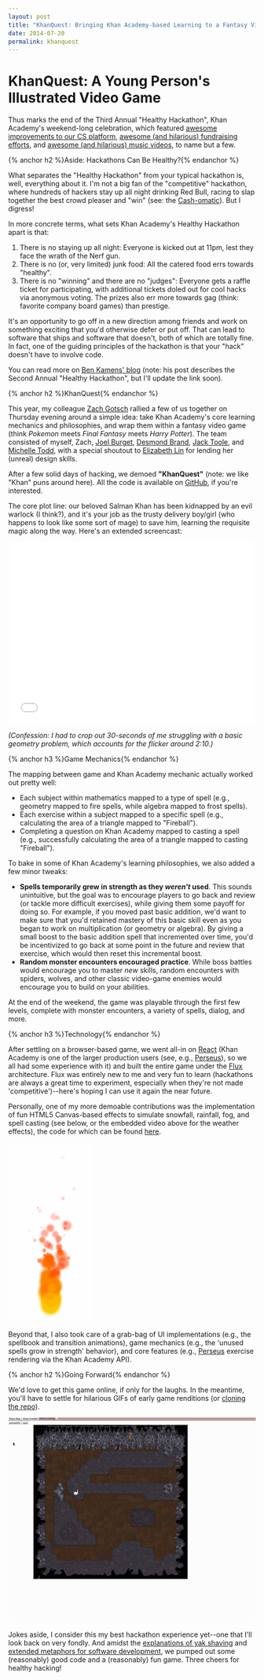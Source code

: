 ```yaml
---
layout: post
title: "KhanQuest: Bringing Khan Academy-based Learning to a Fantasy Video Game"
date: 2014-07-20
permalink: khanquest
---
```


# KhanQuest: A Young Person's Illustrated Video Game

Thus marks the end of the Third Annual "Healthy Hackathon", Khan Academy's weekend-long celebration, which featured [awesome improvements to our CS platform](https://www.youtube.com/watch?v=Pq0OSkFhmhk), [awesome (and hilarious) fundraising efforts](https://znd-vowels-dot-khan-academy.appspot.com/buy-a-vowel), and [awesome (and hilarious) music videos](https://twitter.com/pamelafox/status/489968073915387905#), to name but a few.


{% anchor h2 %}Aside: Hackathons Can Be Healthy?{% endanchor %}

What separates the "Healthy Hackathon" from your typical hackathon is, well, everything about it. I'm not a big fan of the "competitive" hackathon, where hundreds of hackers stay up all night drinking Red Bull, racing to slap together the best crowd pleaser and "win" (see: the [Cash-omatic](http://greylocku.com/hackfest/#prizes)). But I digress!

In more concrete terms, what sets Khan Academy's Healthy Hackathon apart is that:

1. There is no staying up all night: Everyone is kicked out at 11pm, lest they face the wrath of the Nerf gun.
2. There is no (or, very limited) junk food: All the catered food errs towards "healthy".
3. There is no "winning" and there are no "judges": Everyone gets a raffle ticket for participating, with additional tickets doled out for cool hacks via anonymous voting. The prizes also err more towards gag (think: favorite company board games) than prestige.

It's an opportunity to go off in a new direction among friends and work on something exciting that you'd otherwise defer or put off. That can lead to software that ships and software that doesn't, both of which are totally fine. In fact, one of the guiding principles of the hackathon is that your "hack" doesn't have to involve code.

You can read more on [Ben Kamens' blog](http://bjk5.com/post/56123354891/how-we-ran-the-second-khan-academy-healthy-hackathon) (note: his post describes the Second Annual "Healthy Hackathon", but I'll update the link soon).

{% anchor h2 %}KhanQuest{% endanchor %}

This year, my colleague [Zach Gotsch](https://github.com/zgotsch) rallied a few of us together on Thursday evening around a simple idea: take Khan Academy's core learning mechanics and philosophies, and wrap them within a fantasy video game (think _Pokemon_ meets _Final Fantasy_ meets _Harry Potter_). The team consisted of myself, Zach, [Joel Burget](http://joelburget.com/), [Desmond Brand](http://desmondbrand.com/), [Jack Toole](https://github.com/jacktoole1), and [Michelle Todd](https://twitter.com/himichelletodd), with a special shoutout to [Elizabeth Lin](http://www.elizabethylin.com/about/) for lending her (unreal) design skills.

After a few solid days of hacking, we demoed **"KhanQuest"** (note: we like "Khan" puns around here). All the code is available on [GitHub](https://github.com/Khan/KAQuest), if you're interested.

The core plot line: our beloved Salman Khan has been kidnapped by an evil warlock (I think?), and it's your job as the trusty delivery boy/girl (who happens to look like some sort of mage) to save him, learning the requisite magic along the way. Here's an extended screencast:

<div style="text-align: center">
<iframe src="//player.vimeo.com/video/101273457" width="500" height="368" frameborder="0" webkitallowfullscreen mozallowfullscreen allowfullscreen></iframe>
</div>

_(Confession: I had to crop out 30-seconds of me struggling with a basic geometry problem, which accounts for the flicker around 2:10.)_

{% anchor h3 %}Game Mechanics{% endanchor %}

The mapping between game and Khan Academy mechanic actually worked out pretty well:

- Each subject within mathematics mapped to a type of spell (e.g., geometry mapped to fire spells, while algebra mapped to frost spells).
- Each exercise within a subject mapped to a specific spell (e.g., calculating the area of a triangle mapped to "Fireball").
- Completing a question on Khan Academy mapped to casting a spell (e.g., successfully calculating the area of a triangle mapped to casting "Fireball").

To bake in some of Khan Academy's learning philosophies, we also added a few minor tweaks:

- **Spells temporarily grew in strength as they _weren't_ used**. This sounds unintuitive, but the goal was to encourage players to go back and review (or tackle more difficult exercises), while giving them some payoff for doing so. For example, if you moved past basic addition, we'd want to make sure that you'd retained mastery of this basic skill even as you began to work on multiplication (or geometry or algebra). By giving a small boost to the basic addition spell that incremented over time, you'd be incentivized to go back at some point in the future and review that exercise, which would then reset this incremental boost.
- **Random monster encounters encouraged practice**. While boss battles would encourage you to master _new_ skills, random encounters with spiders, wolves, and other classic video-game enemies would encourage you to build on your abilities.

At the end of the weekend, the game was playable through the first few levels, complete with monster encounters, a variety of spells, dialog, and more.

{% anchor h3 %}Technology{% endanchor %}

After settling on a browser-based game, we went all-in on [React](http://facebook.github.io/react/) (Khan Academy is one of the larger production users (see, e.g., [Perseus](https://github.com/Khan/perseus)), so we all had some experience with it) and built the entire game under the [Flux](http://facebook.github.io/react/docs/flux-overview.html) architecture. Flux was entirely new to me and very fun to learn (hackathons are always a great time to experiment, especially when they're not made 'competitive')--here's hoping I can use it again the near future.

Personally, one of my more demoable contributions was the implementation of fun HTML5 Canvas-based effects to simulate snowfall, rainfall, fog, and spell casting (see below, or the embedded video above for the weather effects), the code for which can be found [here](https://github.com/Khan/KhanQuest/blob/master/src/sprites/animation.jsx).

<img src="/static/img/fire.gif" alt="Fire animation" class="center">

Beyond that, I also took care of a grab-bag of UI implementations (e.g., the spellbook and transition animations), game mechanics (e.g., the 'unused spells grow in strength' behavior), and core features (e.g., [Perseus](https://github.com/Khan/perseus) exercise rendering via the Khan Academy API).

{% anchor h2 %}Going Forward{% endanchor %}

We'd love to get this game online, if only for the laughs. In the meantime, you'll have to settle for hilarious GIFs of early game renditions (or [cloning the repo](https://github.com/Khan/KAQuest)).

<img src="/static/img/map-glitch.gif" alt="Map glitch" class="center">

Jokes aside, I consider this my best hackathon experience yet--one that I'll look back on very fondly. And amidst the [explanations of yak shaving](http://i.minus.com/ibaDjk7AeIcvxv.gif) and [extended metaphors for software development](https://www.youtube.com/watch?v=1IAXrxlDK6c), we pumped out some (reasonably) good code and a (reasonably) fun game. Three cheers for healthy hacking!
